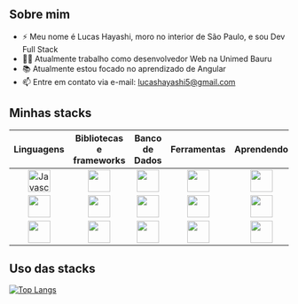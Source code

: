 <h2> Sobre mim</h2>
<link rel="stylesheet" href="https://cdn.jsdelivr.net/gh/devicons/devicon@v2.15.1/devicon.min.css">

- ⚡ Meu nome é Lucas Hayashi, moro no interior de São Paulo, e sou Dev Full Stack
- 👨‍💻 Atualmente trabalho como desenvolvedor Web na Unimed Bauru
- 📚 Atualmente estou focado no aprendizado de Angular
- 📫 Entre em contato via e-mail: lucashayashi5@gmail.com

<div id="minhas-stacks">
  <h2>Minhas stacks</h2>
   <table>
      <thead>
        <tr>
          <th>Linguagens</th>
          <th>Bibliotecas e frameworks</th>
          <th>Banco de Dados</th>
          <th>Ferramentas</th>
          <th>Aprendendo</th>
        </tr>
      </thead>
      <tbody>
         <tr align="center">
            <td><img src="https://cdn.jsdelivr.net/gh/devicons/devicon/icons/javascript/javascript-original.svg" height="40" title="Javascript" /></td>
            <td align="center"><img src="https://cdn.jsdelivr.net/gh/devicons/devicon/icons/jquery/jquery-original.svg" height="40" /></td>
            <td><img src="https://cdn.jsdelivr.net/gh/devicons/devicon/icons/oracle/oracle-original.svg" height="40" /></td>
            <td><img src="https://cdn.jsdelivr.net/gh/devicons/devicon/icons/figma/figma-original.svg" height="40" /></td>
            <td><img src="https://cdn.jsdelivr.net/gh/devicons/devicon/icons/react/react-original.svg" height="40" /></td>
         </tr>
         <tr align="center">
            <td><img src="https://cdn.jsdelivr.net/gh/devicons/devicon/icons/php/php-original.svg" height="40" /></td>
            <td><img src="https://cdn.jsdelivr.net/gh/devicons/devicon/icons/bootstrap/bootstrap-original.svg" height="40" /></td>
            <td><img src="https://cdn.jsdelivr.net/gh/devicons/devicon/icons/postgresql/postgresql-original.svg" height="40" /></td>
            <td><img src="https://cdn.jsdelivr.net/gh/devicons/devicon/icons/xd/xd-plain.svg" height="40" /></td>
            <td><img src="https://cdn.jsdelivr.net/gh/devicons/devicon/icons/angularjs/angularjs-original.svg" height="40" /></td>
         </tr>
         <tr align="center">
            <td><img src="https://cdn.jsdelivr.net/gh/devicons/devicon/icons/java/java-original.svg" height="40" /></td>
            <td><img src="https://cdn.jsdelivr.net/gh/devicons/devicon/icons/laravel/laravel-plain.svg" height="40" /></td>
            <td><img src="https://cdn.jsdelivr.net/gh/devicons/devicon/icons/mysql/mysql-original.svg" height="40" /></td>
            <td><img src="https://cdn.jsdelivr.net/gh/devicons/devicon/icons/photoshop/photoshop-plain.svg" height="40" /></td>
            <td><img src="https://cdn.jsdelivr.net/gh/devicons/devicon/icons/nodejs/nodejs-original.svg" height="40" /></td>
         </tr>
      </tbody>
   </table>
</div>
<div id="atividades">
<h2>Uso das stacks</h2>

[![Top Langs](https://github-readme-stats.vercel.app/api/top-langs/?username=LucasHayashi&layout=compact&theme=dracula)](https://github.com/LucasHayashi/github-readme-stats)
</div>
